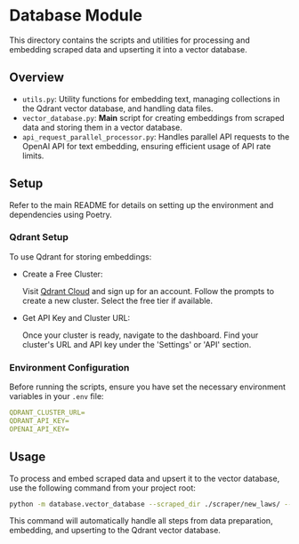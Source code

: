 # Database Module

This directory contains the scripts and utilities for processing and embedding scraped data and upserting it into a vector database.

## Overview

- `utils.py`: Utility functions for embedding text, managing collections in the Qdrant vector database, and handling data files.
- `vector_database.py`: **Main** script for creating embeddings from scraped data and storing them in a vector database.
- `api_request_parallel_processor.py`: Handles parallel API requests to the OpenAI API for text embedding, ensuring efficient usage of API rate limits.

## Setup

Refer to the main README for details on setting up the environment and dependencies using Poetry.

### Qdrant Setup
To use Qdrant for storing embeddings:

- Create a Free Cluster:

    Visit [Qdrant Cloud](https://cloud.qdrant.io/accounts/530e9933-88c7-42b7-a027-734ec6f5eb57/overview) and sign up for an account.
    Follow the prompts to create a new cluster. Select the free tier if available.

- Get API Key and Cluster URL:

    Once your cluster is ready, navigate to the dashboard.
    Find your cluster's URL and API key under the 'Settings' or 'API' section.

### Environment Configuration

Before running the scripts, ensure you have set the necessary environment variables in your `.env` file:
```yaml
QDRANT_CLUSTER_URL=
QDRANT_API_KEY=
OPENAI_API_KEY=
```

## Usage

To process and embed scraped data and upsert it to the vector database, use the following command from your project root:

```bash
python -m database.vector_database --scraped_dir ./scraper/new_laws/ --model text-embedding-3-small
```

This command will automatically handle all steps from data preparation, embedding, and upserting to the Qdrant vector database.
